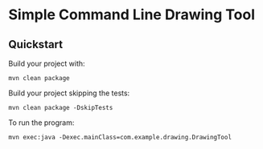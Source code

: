 # Simple Command Line Drawing Tool

## Quickstart

Build your project with:

	mvn clean package

Build your project skipping the tests:

	mvn clean package -DskipTests


To run the program:

    mvn exec:java -Dexec.mainClass=com.example.drawing.DrawingTool